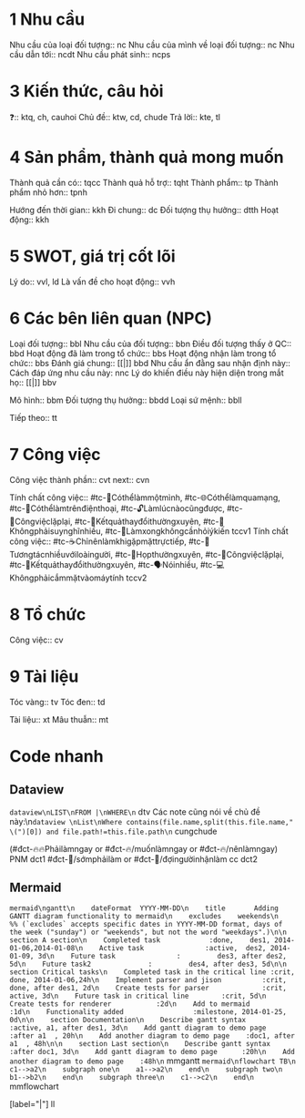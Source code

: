 # 1 Nhu cầu
Nhu cầu của loại đối tượng:: 		nc
Nhu cầu của mình về loại đối tượng:: 		nc
Nhu cầu dẫn tới::		ncdt
Nhu cầu phát sinh::		ncps

# 3 Kiến thức, câu hỏi
❓::		ktq, ch, cauhoi
Chủ đề::		ktw, cd, chude
Trả lời:: 		kte, tl

# 4 Sản phẩm, thành quả mong muốn
Thành quả cần có:: 		tqcc
Thành quả hỗ trợ:: 		tqht
Thành phẩm:: 		tp
Thành phẩm nhỏ hơn:: 		tpnh

Hướng đến thời gian::		kkh
Đi chung::		dc
Đối tượng thụ hưởng::		dtth
Hoạt động::		kkh

# 5 SWOT, giá trị cốt lõi
Lý do:: 		vvl, ld
Là vấn đề cho hoạt động::		vvh

# 6 Các bên liên quan (NPC)
Loại đối tượng::		bbl
Nhu cầu của đối tượng::		bbn
Điều đối tượng thấy ở QC::		bbd
Hoạt động đã làm trong tổ chức::		bbs
Hoạt động nhận làm trong tổ chức::		bbs
Đánh giá chung:: [[|]]		bbd
Nhu cầu ẩn đằng sau nhận định này::
Cách đáp ứng nhu cầu này:		nnc
Lý do khiến điều này hiện diện trong mắt họ:: [[|]]		bbv

Mô hình::		bbm
Đối tượng thụ hưởng::		bbdd
Loại sứ mệnh:: 		bbll

Tiếp theo:: 		tt

# 7 Công việc 
Công việc thành phần::		cvt
next::		cvn

Tính chất công việc:: #tc-🧍Cóthểlàmmộtmình, #tc-🌐Cóthểlàmquamạng, #tc-📱Cóthểlàmtrênđiệnthoại, #tc-🔓Làmlúcnàocũngđược, #tc-🔁Côngviệclặplại, #tc-🔁Kếtquảthayđổithườngxuyên, #tc-🧠Khôngphảisuynghĩnhiều, #tc-💬Làmxongkhôngcầnhỏiýkiến		tccv1
Tính chất công việc:: #tc-☕Chỉnênlàmkhigặpmặttrựctiếp, #tc-🥳Tươngtácnhiềuvớiloàingười, #tc-💬Họpthườngxuyên, #tc-🔁Côngviệclặplại, #tc-🔁Kếtquảthayđổithườngxuyên, #tc-🗣️Nóinhiều, #tc-💻Khôngphảicắmmặtvàomáytính		tccv2

# 8 Tổ chức
Công việc:: 		cv

# 9 Tài liệu
Tóc vàng:: 		tv
Tóc đen:: 		td


Tài liệu::		xt
Mâu thuẫn::		mt

# Code nhanh
## Dataview
```dataview\nLIST\nFROM |\nWHERE\n```		dtv
Các note cũng nói về chủ đề này:\n```dataview \nList\nWhere contains(file.name,split(this.file.name," \(")[0]) and file.path!=this.file.path\n```		cungchude

(#đct-🔥🔥Phảilàmngay or #đct-🔥/muốnlàmngay or #đct-🔥/nênlàmngay)		PNM	dct1
#đct-🍃/sớmphảilàm or #đct-🍃/đợingườinhậnlàm		cc	dct2

## Mermaid
```mermaid\ngantt\n    dateFormat  YYYY-MM-DD\n    title       Adding GANTT diagram functionality to mermaid\n    excludes    weekends\n    %% (`excludes` accepts specific dates in YYYY-MM-DD format, days of the week ("sunday") or "weekends", but not the word "weekdays".)\n\n    section A section\n    Completed task            :done,    des1, 2014-01-06,2014-01-08\n    Active task               :active,  des2, 2014-01-09, 3d\n    Future task               :         des3, after des2, 5d\n    Future task2              :         des4, after des3, 5d\n\n    section Critical tasks\n    Completed task in the critical line :crit, done, 2014-01-06,24h\n    Implement parser and jison          :crit, done, after des1, 2d\n    Create tests for parser             :crit, active, 3d\n    Future task in critical line        :crit, 5d\n    Create tests for renderer           :2d\n    Add to mermaid                      :1d\n    Functionality added                 :milestone, 2014-01-25, 0d\n\n    section Documentation\n    Describe gantt syntax               :active, a1, after des1, 3d\n    Add gantt diagram to demo page      :after a1  , 20h\n    Add another diagram to demo page    :doc1, after a1  , 48h\n\n    section Last section\n    Describe gantt syntax               :after doc1, 3d\n    Add gantt diagram to demo page      :20h\n    Add another diagram to demo page    :48h\n```		mmgantt
```mermaid\nflowchart TB\n    c1-->a2\n    subgraph one\n    a1-->a2\n    end\n    subgraph two\n    b1-->b2\n    end\n    subgraph three\n    c1-->c2\n    end\n```		mmflowchart

[label="|"]		ll
